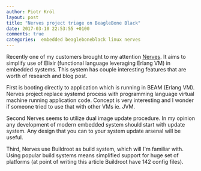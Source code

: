 ```yaml
---
author: Piotr Król
layout: post
title: "Nerves project triage on BeagleBone Black"
date: 2017-03-10 22:53:55 +0100
comments: true
categories:  embedded beagleboneblack linux nerves
---
```


Recently one of my customers brought to my attention [Nerves](http://nerves-project.org).
It aims to simplify use of Elixir (functional language leveraging Erlang VM) in
embedded systems. This system has couple interesting features that are worth of
research and blog post.

First is booting directly to application which is running in BEAM (Erlang VM).
Nerves project replace systemd process with programming language virtual
machine running application code. Concept is very interesting and I wonder if
someone tried to use that with other VMs ie. JVM.

Second Nerves seems to utilize dual image update procedure. In my opinion any
development of modern embedded system should start with update system. Any
design that you can to your system update arsenal will be useful.

Third, Nerves use Buildroot as build system, which will I'm familiar with.
Using popular build systems means simplified support for huge set of platforms
(at point of writing this article Buildroot have 142 config files).


